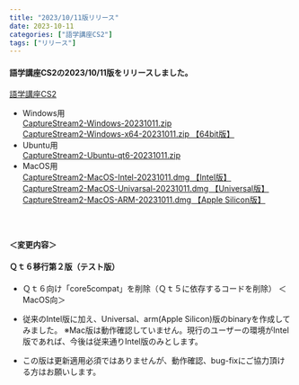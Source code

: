 ```yaml
---
title: "2023/10/11版リリース"
date: 2023-10-11
categories: ["語学講座CS2"]
tags: ["リリース"]
---
```

#### 語学講座CS2の2023/10/11版をリリースしました。
[語学講座CS2](https://csreviser.github.io/CaptureStream2/)
* Windows用    
[CaptureStream2-Windows-20231011.zip](https://github.com/CSReviser/CaptureStream2/releases/download/20231011/CaptureStream2-Windows-20231011.zip)   
[CaptureStream2-Windows-x64-20231011.zip 【64bit版】](https://github.com/CSReviser/CaptureStream2/releases/download/20231011/CaptureStream2-Windows-x64-20231011.zip) 
* Ubuntu用    
[CaptureStream2-Ubuntu-qt6-20231011.zip](https://github.com/CSReviser/CaptureStream2/releases/download/20231011/CaptureStream2-Ubuntu-qt6-20231011.zip)
* MacOS用    
[CaptureStream2-MacOS-Intel-20231011.dmg 【Intel版】](https://github.com/CSReviser/CaptureStream2/releases/download/20231011/CaptureStream2-MacOS-Intel-20231011.dmg)
[CaptureStream2-MacOS-Univarsal-20231011.dmg 【Universal版】](https://github.com/CSReviser/CaptureStream2/releases/download/20231011/CaptureStream2-MacOS-Univarsal-20231011.dmg)
[CaptureStream2-MacOS-ARM-20231011.dmg 【Apple Silicon版】](https://github.com/CSReviser/CaptureStream2/releases/download/20231011/CaptureStream2-MacOS-ARM-20231011.dmg)
####  　　　  
#### ＜変更内容＞　　　
#### Ｑｔ６移行第２版（テスト版）
- Ｑｔ６向け「core5compat」を削除（Ｑｔ５に依存するコードを削除）
＜MacOS向＞
- 従来のIntel版に加え、Universal、arm(Apple Silicon)版のbinaryを作成してみました。
※Mac版は動作確認していません。現行のユーザーの環境がIntel版であれば、今後は従来通りIntel版のみとします。

-  この版は更新適用必須ではありませんが、動作確認、bug-fixにご協力頂ける方はお願いします。

